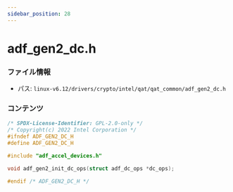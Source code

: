 ```yaml
---
sidebar_position: 28
---
```

# adf_gen2_dc.h

### ファイル情報

- パス: `linux-v6.12/drivers/crypto/intel/qat/qat_common/adf_gen2_dc.h`

### コンテンツ

```h
/* SPDX-License-Identifier: GPL-2.0-only */
/* Copyright(c) 2022 Intel Corporation */
#ifndef ADF_GEN2_DC_H
#define ADF_GEN2_DC_H

#include "adf_accel_devices.h"

void adf_gen2_init_dc_ops(struct adf_dc_ops *dc_ops);

#endif /* ADF_GEN2_DC_H */

```
